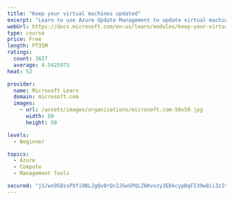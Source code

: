 ```yaml
---
title: "Keep your virtual machines updated"
excerpt: "Learn to use Azure Update Management to update virtual machines, verify agent connectivity, and use Azure Log Analytics in your cloud environment."
webUrl: https://docs.microsoft.com/en-us/learn/modules/keep-your-virtual-machines-updated/
type: course
price: Free
length: PT35M
ratings:
  count: 3627
  average: 4.5425973
heat: 52

provider:
  name: Microsoft Learn
  domain: microsoft.com
  images:
    - url: /assets/images/organizations/microsoft.com-50x50.jpg
      width: 50
      height: 50

levels:
  - Beginner

topics:
  - Azure
  - Compute
  - Management Tools

secured: "jS/ws958ssPXfi9BLJgQv0rQc2JGeGPQLZ6Kvvzy3EbkcypBqFI39w8ii3zIS1lI2KwreJZ7KaTeH4JaFr6Cn1zZXmfoXaYyv63/SieERpBDLonb7OLRdsUF2NH+EBkV7W/3F9Ytu2GGjcUpWIBgy/mObXMdC8vnn1ICCcrM49GYM+z42dOLV7IjMgsyvauowktIgAIeBgURgk9QXYUoS+bRz+/LvTXAnwyY0tXWVLN6EhoTXEZmCD1Kz8LkBiZyOvfXL5mBV7byBXIELmFrvYv6x2FjotEVuwIDt+rjufdQx30jbbemTxPwKurCBey4w6S2oQpknulcsWghSBwGGyvMrkSyxp/vzx9O0SZLR2kUV2Kvm6TDc3HLrO8A5olQdBF4yhqSp4W85ujgOPSGB72gGe/LbrncGW9mGJxMfzo=;CQbsbxdi1KC3/aU9ICitxw=="
---
```


